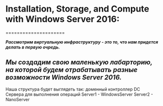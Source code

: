 # Installation, Storage, and Compute with Windows Server 2016:
=====================

***Рассмотрим виртуальную инфраструктуру - это то, что нам придется делать в первую очредь.***

***Мы создадим свою маленькую лабарторию, на которой будем отрабатывать разные возможности Windows Server 2016.***
-----------------------------------

  Наша структура будет выглядеть так:
    доменный контроллер
      DC
    Сервера для выполнения операций
      Server1 - WindowsServer
      Server2 - NanoServer
